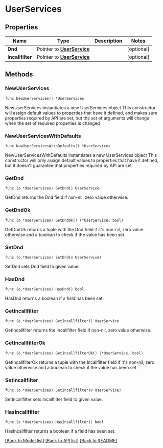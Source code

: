 # UserServices

## Properties

Name | Type | Description | Notes
------------ | ------------- | ------------- | -------------
**Dnd** | Pointer to [**UserService**](UserService.md) |  | [optional]
**Incallfilter** | Pointer to [**UserService**](UserService.md) |  | [optional]

## Methods

### NewUserServices

`func NewUserServices() *UserServices`

NewUserServices instantiates a new UserServices object
This constructor will assign default values to properties that have it defined,
and makes sure properties required by API are set, but the set of arguments
will change when the set of required properties is changed

### NewUserServicesWithDefaults

`func NewUserServicesWithDefaults() *UserServices`

NewUserServicesWithDefaults instantiates a new UserServices object
This constructor will only assign default values to properties that have it defined,
but it doesn't guarantee that properties required by API are set

### GetDnd

`func (o *UserServices) GetDnd() UserService`

GetDnd returns the Dnd field if non-nil, zero value otherwise.

### GetDndOk

`func (o *UserServices) GetDndOk() (*UserService, bool)`

GetDndOk returns a tuple with the Dnd field if it's non-nil, zero value otherwise
and a boolean to check if the value has been set.

### SetDnd

`func (o *UserServices) SetDnd(v UserService)`

SetDnd sets Dnd field to given value.

### HasDnd

`func (o *UserServices) HasDnd() bool`

HasDnd returns a boolean if a field has been set.

### GetIncallfilter

`func (o *UserServices) GetIncallfilter() UserService`

GetIncallfilter returns the Incallfilter field if non-nil, zero value otherwise.

### GetIncallfilterOk

`func (o *UserServices) GetIncallfilterOk() (*UserService, bool)`

GetIncallfilterOk returns a tuple with the Incallfilter field if it's non-nil, zero value otherwise
and a boolean to check if the value has been set.

### SetIncallfilter

`func (o *UserServices) SetIncallfilter(v UserService)`

SetIncallfilter sets Incallfilter field to given value.

### HasIncallfilter

`func (o *UserServices) HasIncallfilter() bool`

HasIncallfilter returns a boolean if a field has been set.

[[Back to Model list]](../README.md#documentation-for-models) [[Back to API list]](../README.md#documentation-for-api-endpoints) [[Back to README]](../README.md)
